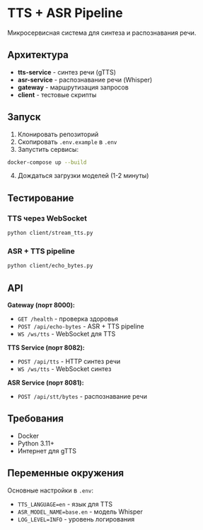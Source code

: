 # TTS + ASR Pipeline

Микросервисная система для синтеза и распознавания речи.

## Архитектура

- **tts-service** - синтез речи (gTTS)
- **asr-service** - распознавание речи (Whisper)  
- **gateway** - маршрутизация запросов
- **client** - тестовые скрипты

## Запуск

1. Клонировать репозиторий
2. Скопировать `.env.example` в `.env`
3. Запустить сервисы:

```bash
docker-compose up --build
```

4. Дождаться загрузки моделей (1-2 минуты)

## Тестирование

### TTS через WebSocket
```bash
python client/stream_tts.py
```

### ASR + TTS pipeline
```bash
python client/echo_bytes.py
```

## API

**Gateway (порт 8000):**
- `GET /health` - проверка здоровья
- `POST /api/echo-bytes` - ASR + TTS pipeline
- `WS /ws/tts` - WebSocket для TTS

**TTS Service (порт 8082):**
- `POST /api/tts` - HTTP синтез речи
- `WS /ws/tts` - WebSocket синтез

**ASR Service (порт 8081):**
- `POST /api/stt/bytes` - распознавание речи

## Требования

- Docker
- Python 3.11+
- Интернет для gTTS

## Переменные окружения

Основные настройки в `.env`:
- `TTS_LANGUAGE=en` - язык для TTS
- `ASR_MODEL_NAME=base.en` - модель Whisper
- `LOG_LEVEL=INFO` - уровень логирования
